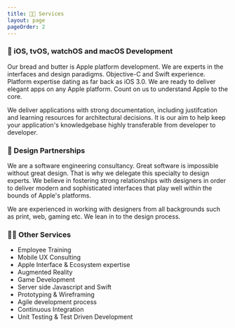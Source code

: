 ```yaml
---
title: 👨‍💻 Services
layout: page
pageOrder: 2
---
```


### 📱 iOS, tvOS, watchOS and macOS Development

Our bread and butter is Apple platform development. We are experts in the interfaces and design paradigms. Objective-C and Swift experience. Platform expertise dating as far back as iOS 3.0. We are ready to deliver elegant apps on any Apple platform. Count on us to understand Apple to the core.

We deliver applications with strong documentation, including justifcation and learning resources for architectural decisions. It is our aim to help keep your application's knowledgebase highly transferable from developer to developer.

### 🎨 Design Partnerships

We are a software engineering consultancy. Great software is impossible without great design. That is why we delegate this specialty to design experts. We believe in fostering strong relationships with designers in order to deliver modern and sophisticated interfaces that play well within the bounds of Apple's platforms.

We are experienced in working with designers from all backgrounds such as print, web, gaming etc. We lean in to the design process.

### 👩‍💻 Other Services
- Employee Training
- Mobile UX Consulting
- Apple Interface &amp; Ecosystem expertise
- Augmented Reality
- Game Development
- Server side Javascript and Swift
- Prototyping &amp; Wireframing
- Agile development process
- Continuous Integration
- Unit Testing &amp; Test Driven Development
